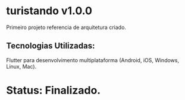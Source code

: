 # turistando v1.0.0

Primeiro projeto referencia de arquitetura criado.

## Tecnologias Utilizadas:
Flutter para desenvolvimento multiplataforma (Android, iOS, Windows, Linux, Mac).

# Status: Finalizado.
